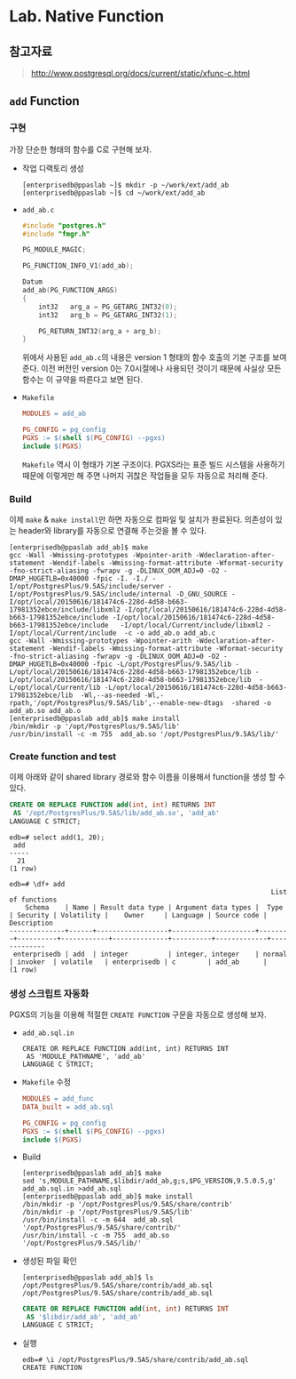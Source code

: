 # Lab. Native Function

## 참고자료

> http://www.postgresql.org/docs/current/static/xfunc-c.html

## `add` Function

### 구현

가장 단순한 형태의 함수를 C로 구현해 보자.

* 작업 디랙토리 생성

  ```
  [enterprisedb@ppaslab ~]$ mkdir -p ~/work/ext/add_ab
  [enterprisedb@ppaslab ~]$ cd ~/work/ext/add_ab
  ```

* `add_ab.c`
  ```CPP
  #include "postgres.h"
  #include "fmgr.h"

  PG_MODULE_MAGIC;

  PG_FUNCTION_INFO_V1(add_ab);

  Datum
  add_ab(PG_FUNCTION_ARGS)
  {
      int32   arg_a = PG_GETARG_INT32(0);
      int32   arg_b = PG_GETARG_INT32(1);

      PG_RETURN_INT32(arg_a + arg_b);
  }
  ```
  위에서 사용된 `add_ab.c`의 내용은 version 1 형태의 함수 호출의 기본 구조를 보여준다. 이전 버전인 version 0는 7.0시절에나 사용되던 것이기 때문에 사실상 모든 함수는 이 규약을 따른다고 보면 된다.

* `Makefile`
  ```MakeFile
  MODULES = add_ab

  PG_CONFIG = pg_config
  PGXS := $(shell $(PG_CONFIG) --pgxs)
  include $(PGXS)
  ```
  `Makefile` 역시 이 형태가 기본 구조이다. PGXS라는 표준 빌드 시스템을 사용하기 때문에 이렇게만 해 주면 나머지 귀찮은 작업들을 모두 자동으로 처리해 준다.

### Build

이제 `make` & `make install`만 하면 자동으로 컴파일 및 설치가 완료된다. 의존성이 있는 header와 library를 자동으로 연결해 주는것을 볼 수 있다.
```
[enterprisedb@ppaslab add_ab]$ make
gcc -Wall -Wmissing-prototypes -Wpointer-arith -Wdeclaration-after-statement -Wendif-labels -Wmissing-format-attribute -Wformat-security -fno-strict-aliasing -fwrapv -g -DLINUX_OOM_ADJ=0 -O2 -DMAP_HUGETLB=0x40000 -fpic -I. -I./ -I/opt/PostgresPlus/9.5AS/include/server -I/opt/PostgresPlus/9.5AS/include/internal -D_GNU_SOURCE -I/opt/local/20150616/181474c6-228d-4d58-b663-17981352ebce/include/libxml2 -I/opt/local/20150616/181474c6-228d-4d58-b663-17981352ebce/include -I/opt/local/20150616/181474c6-228d-4d58-b663-17981352ebce/include   -I/opt/local/Current/include/libxml2 -I/opt/local/Current/include  -c -o add_ab.o add_ab.c
gcc -Wall -Wmissing-prototypes -Wpointer-arith -Wdeclaration-after-statement -Wendif-labels -Wmissing-format-attribute -Wformat-security -fno-strict-aliasing -fwrapv -g -DLINUX_OOM_ADJ=0 -O2 -DMAP_HUGETLB=0x40000 -fpic -L/opt/PostgresPlus/9.5AS/lib -L/opt/local/20150616/181474c6-228d-4d58-b663-17981352ebce/lib -L/opt/local/20150616/181474c6-228d-4d58-b663-17981352ebce/lib  -L/opt/local/Current/lib -L/opt/local/20150616/181474c6-228d-4d58-b663-17981352ebce/lib  -Wl,--as-needed -Wl,-rpath,'/opt/PostgresPlus/9.5AS/lib',--enable-new-dtags  -shared -o add_ab.so add_ab.o
[enterprisedb@ppaslab add_ab]$ make install
/bin/mkdir -p '/opt/PostgresPlus/9.5AS/lib'
/usr/bin/install -c -m 755  add_ab.so '/opt/PostgresPlus/9.5AS/lib/'
```

### Create function and test

이제 아래와 같이 shared library 경로와 함수 이름을 이용해서 function을 생성 할 수 있다.
```sql
CREATE OR REPLACE FUNCTION add(int, int) RETURNS INT
 AS '/opt/PostgresPlus/9.5AS/lib/add_ab.so', 'add_ab'
LANGUAGE C STRICT;
```

```
edb=# select add(1, 20);
 add
-----
  21
(1 row)

edb=# \df+ add
                                                                  List of functions
    Schema    | Name | Result data type | Argument data types |  Type  | Security | Volatility |    Owner     | Language | Source code | Description
--------------+------+------------------+---------------------+--------+----------+------------+--------------+----------+-------------+-------------
 enterprisedb | add  | integer          | integer, integer    | normal | invoker  | volatile   | enterprisedb | c        | add_ab      |
(1 row)

```

### 생성 스크립트 자동화

PGXS의 기능을 이용해 적절한 `CREATE FUNCTION` 구문을 자동으로 생성해 보자.

* `add_ab.sql.in`
  ```
  CREATE OR REPLACE FUNCTION add(int, int) RETURNS INT
   AS 'MODULE_PATHNAME', 'add_ab'
  LANGUAGE C STRICT;
  ```

* `Makefile` 수정
  ```Makefile
  MODULES = add_func
  DATA_built = add_ab.sql

  PG_CONFIG = pg_config
  PGXS := $(shell $(PG_CONFIG) --pgxs)
  include $(PGXS)
  ```

* Build
  ```
  [enterprisedb@ppaslab add_ab]$ make
  sed 's,MODULE_PATHNAME,$libdir/add_ab,g;s,$PG_VERSION,9.5.0.5,g' add_ab.sql.in >add_ab.sql
  [enterprisedb@ppaslab add_ab]$ make install
  /bin/mkdir -p '/opt/PostgresPlus/9.5AS/share/contrib'
  /bin/mkdir -p '/opt/PostgresPlus/9.5AS/lib'
  /usr/bin/install -c -m 644  add_ab.sql '/opt/PostgresPlus/9.5AS/share/contrib/'
  /usr/bin/install -c -m 755  add_ab.so '/opt/PostgresPlus/9.5AS/lib/'
  ```

* 생성된 파일 확인
  ```
  [enterprisedb@ppaslab add_ab]$ ls /opt/PostgresPlus/9.5AS/share/contrib/add_ab.sql
  /opt/PostgresPlus/9.5AS/share/contrib/add_ab.sql
  ```

  ```sql
  CREATE OR REPLACE FUNCTION add(int, int) RETURNS INT
   AS '$libdir/add_ab', 'add_ab'
  LANGUAGE C STRICT;
  ```

* 실행
  ```
  edb=# \i /opt/PostgresPlus/9.5AS/share/contrib/add_ab.sql
  CREATE FUNCTION
  ```
